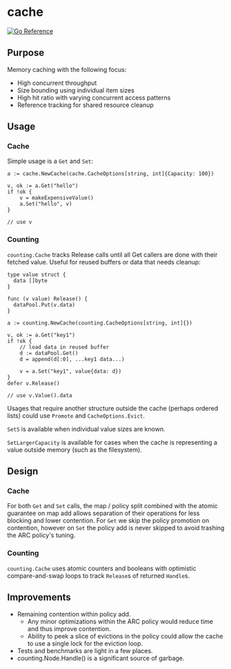 # cache

[![Go Reference](https://pkg.go.dev/badge/github.com/graxinc/cache.svg)](https://pkg.go.dev/github.com/graxinc/cache)

## Purpose

Memory caching with the following focus:
- High concurrent throughput
- Size bounding using individual item sizes
- High hit ratio with varying concurrent access patterns
- Reference tracking for shared resource cleanup

## Usage

### Cache

Simple usage is a `Get` and `Set`:
```
a := cache.NewCache(cache.CacheOptions[string, int]{Capacity: 100})

v, ok := a.Get("hello")
if !ok {
    v = makeExpensiveValue()
    a.Set("hello", v)
}

// use v
```

### Counting
`counting.Cache` tracks Release calls until all Get callers are done with their fetched value. Useful for reused buffers or data that needs cleanup:

```
type value struct {
  data []byte
}

func (v value) Release() {
  dataPool.Put(v.data)
}

a := counting.NewCache(counting.CacheOptions[string, int]{})

v, ok := a.Get("key1")
if !ok {
    // load data in reused buffer
    d := dataPool.Get()
    d = append(d[:0], ...key1 data...)

    v = a.Set("key1", value{data: d})
}
defer v.Release()

// use v.Value().data
```

Usages that require another structure outside the cache (perhaps ordered lists) could use `Promote` and `CacheOptions.Evict`.

`SetS` is available when individual value sizes are known.

`SetLargerCapacity` is available for cases when the cache is representing a value outside memory (such as the filesystem).

## Design

### Cache

For both `Get` and `Set` calls, the map / policy split combined with the atomic guarantee on map add allows separation of their operations for less blocking and lower contention.
For `Get` we skip the policy promotion on contention, however on `Set` the policy add is never skipped to avoid trashing the ARC policy's tuning.

### Counting

`counting.Cache` uses atomic counters and booleans with optimistic compare-and-swap loops to track `Release`s of returned `Handle`s.

## Improvements

- Remaining contention within policy add.
  - Any minor optimizations within the ARC policy would reduce time and thus improve contention.
  - Ability to peek a slice of evictions in the policy could allow the cache to use a single lock for the eviction loop.
- Tests and benchmarks are light in a few places.
- counting.Node.Handle() is a significant source of garbage.
